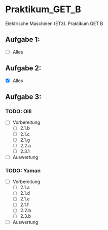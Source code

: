 # Praktikum_GET_B
Elektrische Maschinen (ET3). Praktikum GET B
## Aufgabe 1:
- [ ] Alles
## Aufgabe 2:
- [x] Alles
## Aufgabe 3:
### TODO: Olli
- [ ] Vorbereitung 
    - [ ] 2.1.b
    - [ ] 2.1.c
    - [ ] 2.1.g
    - [ ] 2.2.a
    - [ ] 2.3.1
- [ ] Auswertung 
### TODO: Yaman
- [ ] Vorbereitung 
    - [ ] 2.1.a
    - [ ] 2.1.d
    - [ ] 2.1.e
    - [ ] 2.1.f
    - [ ] 2.2.b
    - [ ] 2.3.b
- [ ] Auswertung 

